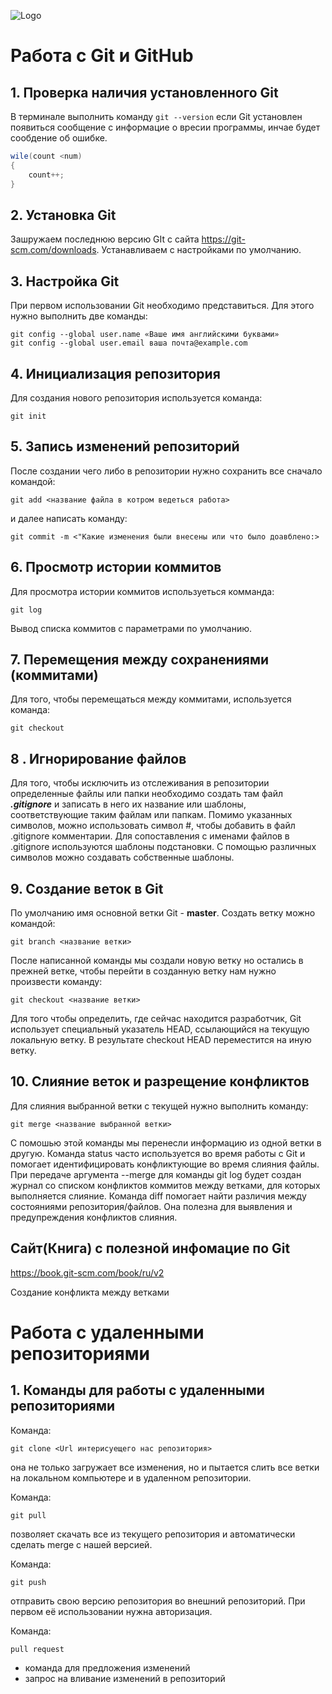 ![Logo](Git-Logo-1788C.png)
# Работа с Git и GitHub

## 1. Проверка наличия установленного Git
В терминале выполнить команду `git --version`
если Git установлен появиться сообщение с информацие о вресии программы, инчае будет сообдение об ошибке.

```c#
wile(count <num)
{
    count++;
}
```

## 2. Установка Git
Зашружаем последнюю версию  GIt с сайта https://git-scm.com/downloads.
Устанавливаем с настройками по умолчанию.

## 3. Настройка Git
При первом использовании Git необходимо представиться. Для этого нужно выполнить две команды:
```
git config --global user.name «Ваше имя английскими буквами»
git config --global user.email ваша почта@example.com
```

## 4. Инициализация репозитория
Для создания нового репозитория используется команда:
```
git init
```

## 5. Запись изменений репозиторий
После создании чего либо в репозитории нужно сохранить все сначало командой:
```
git add <название файла в котром ведеться работа>
```
и далее написать команду:
```
git commit -m <"Какие изменения были внесены или что было доавблено:>
```

## 6. Просмотр истории коммитов
Для просмотра истории коммитов используеться комманда:
```
git log
```
Вывод списка коммитов с параметрами по умолчанию.

## 7. Перемещения между сохранениями (коммитами)
Для того, чтобы перемещаться между коммитами, используется команда: 
```
git checkout
```

## 8 . Игнорирование файлов
Для того, чтобы исключить из отслеживания в репозитории определенные файлы или папки необходимо создать там файл ***.gitignore*** и записать в него их название или шаблоны, соответствующие таким файлам или папкам.
Помимо указанных символов, можно использовать символ #, чтобы добавить в файл .gitignore комментарии. Для сопоставления с именами файлов в .gitignore используются шаблоны подстановки. С помощью различных символов можно создавать собственные шаблоны.


## 9. Создание веток в Git
По умолчанию имя основной ветки Git - **master**.
Создать ветку можно командой:
```
git branch <название ветки>
```
После написанной команды мы создали новую ветку но остались в прежней ветке, чтобы перейти в созданную ветку нам нужно произвести команду:
```
git checkout <название ветки>
```
Для того чтобы определить, где сейчас находится разработчик, Git использует специальный указатель HEAD, ссылающийся на текущую локальную ветку. В результате checkout HEAD переместится на иную ветку.

## 10. Слияние веток и разрещение конфликтов
Для слияния выбранной ветки с текущей нужно выполнить команду:
```
git merge <название выбранной ветки>
```
С помошью этой команды мы перенесли информацию из одной ветки в другую.
Команда status часто используется во время работы с Git и помогает идентифицировать конфликтующие во время слияния файлы.
При передаче аргумента --merge для команды git log будет создан журнал со списком конфликтов коммитов между ветками, для которых выполняется слияние.
Команда diff помогает найти различия между состояниями репозитория/файлов. Она полезна для выявления и предупреждения конфликтов слияния.

## Сайт(Книга) с полезной инфомацие по Git
https://book.git-scm.com/book/ru/v2

Создание конфликта между ветками

# Работа с удаленными репозиториями

## 1. Команды для работы с удаленными репозиториями
Команда: 
```
git clone <Url интерисуещего нас репозитория>
```
 она не только
загружает все изменения, но и пытается слить 
все ветки на локальном компьютере и в
удаленном репозитории.

Команда:
```
git pull
```
 позволяет скачать все 
из текущего репозитория и автоматически
сделать merge с нашей версией.

Команда:
```
git push
```
отправить свою версию репозитория во
внешний репозиторий. При первом её использовании нужна авторизация.

Команда:
```
pull request
```
- команда для предложения изменений
- запрос на вливание изменений в репозиторий